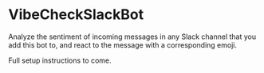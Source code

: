 # VibeCheckSlackBot
Analyze the sentiment of incoming messages in any Slack channel that you add this bot to, and react to the message with a corresponding emoji.

Full setup instructions to come.
